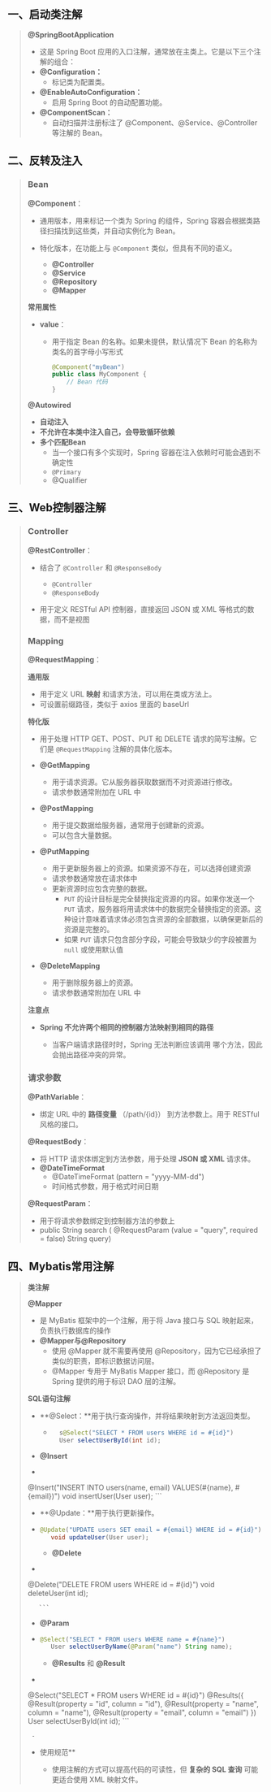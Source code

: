 ## 一、启动类注解

> **@SpringBootApplication**
>
> - 这是 Spring Boot 应用的入口注解，通常放在主类上。它是以下三个注解的组合：
> - **@Configuration：**
>   - 标记类为配置类。
> - **@EnableAutoConfiguration：**
>   - 启用 Spring Boot 的自动配置功能。
> - **@ComponentScan：**
>   - 自动扫描并注册标注了 @Component、@Service、@Controller 等注解的 Bean。

## 二、反转及注入

> ### Bean
>
>  **@Component**：
>
> - 通用版本，用来标记一个类为 Spring 的组件，Spring 容器会根据类路径扫描找到这些类，并自动实例化为 Bean。
>
> - 特化版本，在功能上与 `@Component` 类似，但具有不同的语义。
>   - **@Controller**
>   - **@Service**
>   - **@Repository**
>   - **@Mapper**
>
> **常用属性**
>
> - **value**：
>
>   - 用于指定 Bean 的名称。如果未提供，默认情况下 Bean 的名称为类名的首字母小写形式
>
>     ```java
>     @Component("myBean")
>     public class MyComponent {
>         // Bean 代码
>     }
>     ```
>
> **@Autowired**  
>
> - **自动注入**
> - **不允许在本类中注入自己，会导致循环依赖**
> - **多个匹配Bean**
>   - 当一个接口有多个实现时，Spring 容器在注入依赖时可能会遇到不确定性
>   -  `@Primary` 
>   - @Qualifier



## 三、Web控制器注解

> ### Controller
>
> **@RestController**：
>
> - 结合了 `@Controller` 和 `@ResponseBody`
>   -  `@Controller`
>   - `@ResponseBody`
>   
> - 用于定义 RESTful API 控制器，直接返回 JSON 或 XML 等格式的数据，而不是视图
>
>   
>
> ### Mapping
>
> **@RequestMapping**：
>
> **通用版**
>
> - 用于定义 URL  **映射** 和请求方法，可以用在类或方法上。
> - 可设置前缀路径，类似于 axios 里面的 baseUrl
>
> **特化版**
>
> - 用于处理 HTTP  GET、POST、PUT 和 DELETE 请求的简写注解。它们是 `@RequestMapping` 注解的具体化版本。
>
> - **@GetMapping**
>   - 用于请求资源。它从服务器获取数据而不对资源进行修改。
>   - 请求参数通常附加在 URL 中
> - **@PostMapping**
>   - 用于提交数据给服务器，通常用于创建新的资源。
>   - 可以包含大量数据。
> - **@PutMapping**
>   - 用于更新服务器上的资源。如果资源不存在，可以选择创建资源
>   - 请求参数通常放在请求体中
>   - 更新资源时应包含完整的数据。
>     - `PUT` 的设计目标是完全替换指定资源的内容。如果你发送一个 `PUT` 请求，服务器将用请求体中的数据完全替换指定的资源。这种设计意味着请求体必须包含资源的全部数据，以确保更新后的资源是完整的。
>     - 如果 `PUT` 请求只包含部分字段，可能会导致缺少的字段被置为 `null` 或使用默认值
> - **@DeleteMapping**
>   - 用于删除服务器上的资源。
>   - 请求参数通常附加在 URL 中
>
> **注意点**
>
> - **Spring 不允许两个相同的控制器方法映射到相同的路径**
>
>   - 当客户端请求路径时时，Spring 无法判断应该调用 哪个方法，因此会抛出路径冲突的异常。
>
>   
>
> ### 请求参数
>
> **@PathVariable**：
>
> - 绑定 URL 中的  **路径变量**  （/path/{id}） 到方法参数上。用于 RESTful 风格的接口。
>
> **@RequestBody**：
>
> - 将 HTTP 请求体绑定到方法参数，用于处理   **JSON 或 XML**   请求体。
> - **@DateTimeFormat**
>   - @DateTimeFormat (pattern = "yyyy-MM-dd")
>   - 时间格式参数，用于格式时间日期
>
> **@RequestParam**：
>
> - 用于将请求参数绑定到控制器方法的参数上
> - public String search (  @RequestParam (value = "query", required = false)   String query) 



## 四、Mybatis常用注解

> **类注解**
>
> **@Mapper**
>
> - 是 MyBatis 框架中的一个注解，用于将 Java 接口与 SQL 映射起来，负责执行数据库的操作
> - **@Mapper与@Repository**
>   - 使用 @Mapper 就不需要再使用 @Repository，因为它已经承担了类似的职责，即标识数据访问层。
>   - @Mapper 专用于 MyBatis Mapper 接口，而 @Repository 是 Spring 提供的用于标识 DAO 层的注解。
>
> **SQL语句注解**
>
> - **@Select：**用于执行查询操作，并将结果映射到方法返回类型。
>
>   - ```java
>       s@Select("SELECT * FROM users WHERE id = #{id}")
>       User selectUserById(int id);
>       ```
>- **@Insert**
> 
>  - ```java
>   @Insert("INSERT INTO users(name, email) VALUES(#{name}, #{email})")
>        void insertUser(User user);
>      ```
>    
>- **@Update：**用于执行更新操作。
> 
>  - ```java
>    @Update("UPDATE users SET email = #{email} WHERE id = #{id}")
>       void updateUser(User user);
>       ```
>    - **@Delete**
>
>   - ```java
>    @Delete("DELETE FROM users WHERE id = #{id}")
>     void deleteUser(int id);
>        
>        ```
>    
>- **@Param**
> 
>  - ```java
>    @Select("SELECT * FROM users WHERE name = #{name}")
>       User selectUserByName(@Param("name") String name);
>       ```
>    - **@Results** 和 **@Result**
>
>   - ```java
>    @Select("SELECT * FROM users WHERE id = #{id}")
>     @Results({
>            @Result(property = "id", column = "id"),
>            @Result(property = "name", column = "name"),
>            @Result(property = "email", column = "email")
>        })
>        User selectUserById(int id);
>        ```
>    
>      - 
>
> - 使用规范**
>
>   - 使用注解的方式可以提高代码的可读性，但 **复杂的 SQL 查询** 可能更适合使用 XML 映射文件。

















































